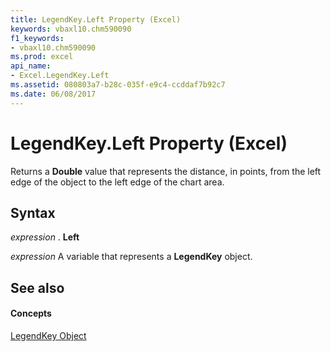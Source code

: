 ```yaml
---
title: LegendKey.Left Property (Excel)
keywords: vbaxl10.chm590090
f1_keywords:
- vbaxl10.chm590090
ms.prod: excel
api_name:
- Excel.LegendKey.Left
ms.assetid: 080803a7-b28c-035f-e9c4-ccddaf7b92c7
ms.date: 06/08/2017
---
```



# LegendKey.Left Property (Excel)

Returns a  **Double** value that represents the distance, in points, from the left edge of the object to the left edge of the chart area.


## Syntax

 _expression_ . **Left**

 _expression_ A variable that represents a **LegendKey** object.


## See also


#### Concepts


[LegendKey Object](legendkey-object-excel.md)

